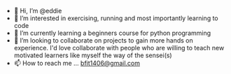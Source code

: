 - 👋 Hi, I’m @eddie
- 👀 I’m interested in exercising, running and most importantly learning to code
- 🌱 I’m currently learning a beginners course for python programming 
- 💞️ I’m looking to collaborate on projects to gain more hands on experience. I'd love collaborate with people who are willing to teach new motivated learners like myself the way of the sensei(s) 
- 📫 How to reach me ... bfit1406@gmail.com

<!---
edek315/edek315 is a ✨ special ✨ repository because its `README.md` (this file) appears on your GitHub profile.
You can click the Preview link to take a look at your changes.
--->
